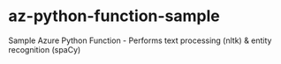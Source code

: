 # az-python-function-sample
Sample Azure Python Function - Performs text processing (nltk) &amp; entity recognition (spaCy)
